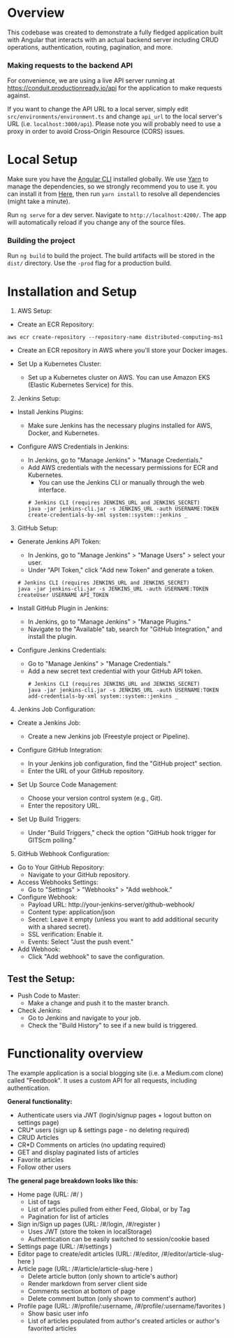 # Overview

This codebase was created to demonstrate a fully fledged application built with Angular that interacts with an actual backend server including CRUD operations, authentication, routing, pagination, and more. 

### Making requests to the backend API

For convenience, we are using a live API server running at https://conduit.productionready.io/api for the application to make requests against.

If you want to change the API URL to a local server, simply edit `src/environments/environment.ts` and change `api_url` to the local server's URL (i.e. `localhost:3000/api`). Please note you will probably need to use a proxy in order to avoid Cross-Origin Resource (CORS) issues. 


# Local Setup

Make sure you have the [Angular CLI](https://github.com/angular/angular-cli#installation) installed globally. We use [Yarn](https://yarnpkg.com) to manage the dependencies, so we strongly recommend you to use it. you can install it from [Here](https://yarnpkg.com/en/docs/install), then run `yarn install` to resolve all dependencies (might take a minute).

Run `ng serve` for a dev server. Navigate to `http://localhost:4200/`. The app will automatically reload if you change any of the source files.

### Building the project

Run `ng build` to build the project. The build artifacts will be stored in the `dist/` directory. Use the `-prod` flag for a production build.

# Installation and Setup

1. AWS Setup:
* Create an ECR Repository:
```
aws ecr create-repository --repository-name distributed-computing-ms1
```

* Create an ECR repository in AWS where you'll store your Docker images.

* Set Up a Kubernetes Cluster:
  * Set up a Kubernetes cluster on AWS. You can use Amazon EKS (Elastic Kubernetes Service) for this.

2. Jenkins Setup:
* Install Jenkins Plugins:
  * Make sure Jenkins has the necessary plugins installed for AWS, Docker, and Kubernetes.

* Configure AWS Credentials in Jenkins:
  * In Jenkins, go to "Manage Jenkins" > "Manage Credentials."
  * Add AWS credentials with the necessary permissions for ECR and Kubernetes.
    * You can use the Jenkins CLI or manually through the web interface.
    ```
    # Jenkins CLI (requires JENKINS_URL and JENKINS_SECRET)
    java -jar jenkins-cli.jar -s JENKINS_URL -auth USERNAME:TOKEN create-credentials-by-xml system::system::jenkins _
    ```

3. GitHub Setup:
* Generate Jenkins API Token:
  * In Jenkins, go to "Manage Jenkins" > "Manage Users" > select your user.
  * Under "API Token," click "Add new Token" and generate a token.
  ```
  # Jenkins CLI (requires JENKINS_URL and JENKINS_SECRET)
  java -jar jenkins-cli.jar -s JENKINS_URL -auth USERNAME:TOKEN createUser USERNAME API_TOKEN
  ```

* Install GitHub Plugin in Jenkins:
  * In Jenkins, go to "Manage Jenkins" > "Manage Plugins."
  * Navigate to the "Available" tab, search for "GitHub Integration," and install the plugin.

* Configure Jenkins Credentials:
  * Go to "Manage Jenkins" > "Manage Credentials."
  * Add a new secret text credential with your GitHub API token.
    ```
    # Jenkins CLI (requires JENKINS_URL and JENKINS_SECRET)
    java -jar jenkins-cli.jar -s JENKINS_URL -auth USERNAME:TOKEN add-credentials-by-xml system::system::jenkins _
    ```

4. Jenkins Job Configuration:
* Create a Jenkins Job:
  * Create a new Jenkins job (Freestyle project or Pipeline).

* Configure GitHub Integration:
  * In your Jenkins job configuration, find the "GitHub project" section.
  * Enter the URL of your GitHub repository.

* Set Up Source Code Management:
  * Choose your version control system (e.g., Git).
  * Enter the repository URL.

* Set Up Build Triggers:
  * Under "Build Triggers," check the option "GitHub hook trigger for GITScm polling."

5. GitHub Webhook Configuration:
* Go to Your GitHub Repository:
  * Navigate to your GitHub repository.
* Access Webhooks Settings:
  * Go to "Settings" > "Webhooks" > "Add webhook."
* Configure Webhook:
  * Payload URL: http://your-jenkins-server/github-webhook/
  * Content type: application/json
  * Secret: Leave it empty (unless you want to add additional security with a shared secret).
  * SSL verification: Enable it.
  * Events: Select "Just the push event."
* Add Webhook:
  * Click "Add webhook" to save the configuration.

## Test the Setup:
* Push Code to Master:
  * Make a change and push it to the master branch.
* Check Jenkins:
  * Go to Jenkins and navigate to your job.
  * Check the "Build History" to see if a new build is triggered.


# Functionality overview

The example application is a social blogging site (i.e. a Medium.com clone) called "Feedbook". It uses a custom API for all requests, including authentication.

**General functionality:**

- Authenticate users via JWT (login/signup pages + logout button on settings page)
- CRU\* users (sign up & settings page - no deleting required)
- CRUD Articles
- CR\*D Comments on articles (no updating required)
- GET and display paginated lists of articles
- Favorite articles
- Follow other users

**The general page breakdown looks like this:**

- Home page (URL: /#/ )
  - List of tags
  - List of articles pulled from either Feed, Global, or by Tag
  - Pagination for list of articles
- Sign in/Sign up pages (URL: /#/login, /#/register )
  - Uses JWT (store the token in localStorage)
  - Authentication can be easily switched to session/cookie based
- Settings page (URL: /#/settings )
- Editor page to create/edit articles (URL: /#/editor, /#/editor/article-slug-here )
- Article page (URL: /#/article/article-slug-here )
  - Delete article button (only shown to article's author)
  - Render markdown from server client side
  - Comments section at bottom of page
  - Delete comment button (only shown to comment's author)
- Profile page (URL: /#/profile/:username, /#/profile/:username/favorites )
  - Show basic user info
  - List of articles populated from author's created articles or author's favorited articles

<br />

